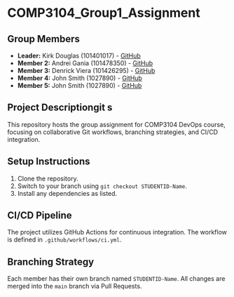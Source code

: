 # COMP3104_Group1_Assignment
## Group Members
- **Leader:** Kirk Douglas (101401017) - [GitHub](https://github.com/kirkdouglas9000)
- **Member 2:** Andrei Gania (101478350) - [GitHub](https://github.com/AndreiGania)
- **Member 3:** Denrick Viera (101426295) - [GitHub](https://github.com/DenrickShawnViera)
- **Member 4:** John Smith (1027890) - [GitHub](https://github.com/johnsmith)
- **Member 5:** John Smith (1027890) - [GitHub](https://github.com/johnsmith)
## Project Descriptiongit s
This repository hosts the group assignment for COMP3104 DevOps course, focusing on
collaborative Git workflows, branching strategies, and CI/CD integration.
## Setup Instructions
1. Clone the repository.
2. Switch to your branch using `git checkout STUDENTID-Name`.
3. Install any dependencies as listed.
## CI/CD Pipeline
The project utilizes GitHub Actions for continuous integration. The workflow is defined
in `.github/workflows/ci.yml`.
## Branching Strategy
Each member has their own branch named `STUDENTID-Name`. All changes are
merged into the `main` branch via Pull Requests.
